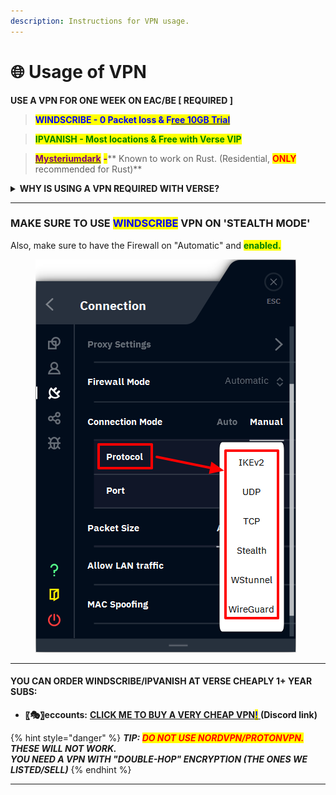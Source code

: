```yaml
---
description: Instructions for VPN usage.
---
```


# 🌐 Usage of VPN

**USE A VPN FOR ONE WEEK ON EAC/BE **<mark style="color:red;">**\[ REQUIRED ]**</mark>

> <mark style="color:blue;">**WINDSCRIBE - 0 Packet loss & F**</mark>[<mark style="color:blue;">**ree 10GB Trial**</mark>](https://windscribe.com/features/use-for-free/)

> <mark style="color:green;">**IPVANISH - Most locations & Free with Verse VIP**</mark>

> [<mark style="color:purple;">**Mysteriumdark**</mark>](https://www.mysteriumdark.com/) <mark style="color:purple;">**-**</mark>** Known to work on Rust. (Residential, **<mark style="color:red;">**ONLY**</mark>** recommended for Rust)**

<details>

<summary><strong>WHY IS USING A VPN REQUIRED WITH VERSE?</strong></summary>

_Using a VPN is essential for Verse to ensure you don't risk a network ban, as we've seen increasing issues with this. It's crucial to make sure everything works smoothly for you. Just use a VPN for one week, and after that, you can safely turn it off without worry. While we could explain the technicalities, trust us on this - you're in good hands with Verse._\
\
_<mark style="color:yellow;">**YES, YOU CAN "MAGICALLY" TURN OFF YOUR VPN AFTER A WEEK.**</mark>_

</details>

***

### MAKE SURE TO USE <mark style="color:blue;">WINDSCRIBE</mark> VPN ON 'STEALTH MODE'

Also, make sure to have the Firewall on "Automatic" and <mark style="color:green;">**enabled.**</mark>

<div align="left">

<figure><img src="../.gitbook/assets/Windscribes-Protocol-options.png" alt=""><figcaption></figcaption></figure>

</div>

***

#### **YOU CAN ORDER WINDSCRIBE/IPVANISH AT VERSE CHEAPLY 1+ YEAR SUBS:**

* **〖🎭〗eccounts:** [**CLICK ME TO BUY A VERY CHEAP VPN**<mark style="color:blue;">**!**</mark> ](https://discord.com/channels/1267985769394339920/1267986898761154601)**(Discord link)**

{% hint style="danger" %}
_**TIP: **<mark style="color:red;">**DO NOT USE NORDVPN/PROTONVPN.**</mark>** THESE WILL NOT WORK.**_ \
_**YOU NEED A VPN WITH "DOUBLE-HOP" ENCRYPTION (THE ONES WE LISTED/SELL)**_
{% endhint %}

***
